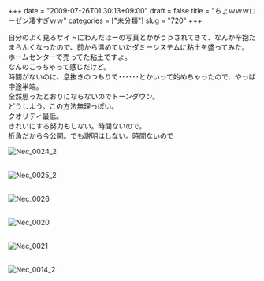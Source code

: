 +++
date = "2009-07-26T01:30:13+09:00"
draft = false
title = "ちょｗｗｗローゼン凄すぎｗｗ"
categories = ["未分類"]
slug = "720"
+++

<p>自分のよく見るサイトにわんだほーの写真とかがうｐされてきて、なんか辛抱たまらんくなったので、前から温めていたダミーシステムに粘土を盛ってみた。<br />ホームセンターで売ってた粘土ですよ。<br />なんのこっちゃって感じだけど。<br />時間がないのに、息抜きのつもりで･･････とかいって始めちゃったので、やっぱ中途半端。<br />全然思ったとおりにならないのでトーンダウン。<br />どうしよう。この方法無理っぽい。<br />クオリティ最低。<br />きれいにする努力もしない。時間ないので。<br />折角だから今公開。でも説明はしない。時間ないので</p>

<p><img border="0" alt="Nec_0024_2" title="Nec_0024_2" src="/images/robolog/photos/uncategorized/2009/07/26/nec_0024_2.jpg" />

<br /><img border="0" alt="Nec_0025_2" title="Nec_0025_2" src="/images/robolog/photos/uncategorized/2009/07/26/nec_0025_2.jpg" />

<br /><img border="0" alt="Nec_0026" title="Nec_0026" src="/images/robolog/photos/uncategorized/2009/07/26/nec_0026.jpg" />

<br /><img border="0" alt="Nec_0020" title="Nec_0020" src="/images/robolog/photos/uncategorized/2009/07/26/nec_0020.jpg" />

<br /><img border="0" alt="Nec_0021" title="Nec_0021" src="/images/robolog/photos/uncategorized/2009/07/26/nec_0021.jpg" />

<br /><img border="0" alt="Nec_0014_2" title="Nec_0014_2" src="/images/robolog/photos/uncategorized/2009/07/26/nec_0014_2.jpg" />

</p>

